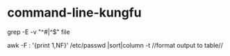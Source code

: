 # command-line-kungfu

grep -E -v "^#|^$" file 

awk -F : '{print $1,$NF}' /etc/passwd |sort|column -t //format output to table//
